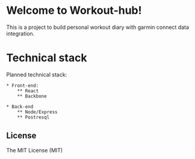 # Welcome to Workout-hub!

This is a project to build personal workout diary with garmin connect data integration.

# Technical stack

Planned technical stack:

	* Front-end:
		** React
		** Backbone

	* Back-end
		** Node/Express
		** Postresql

## License
The MIT License (MIT)
